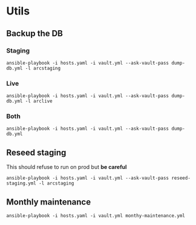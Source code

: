 # Utils

## Backup the DB

### Staging

```shell
ansible-playbook -i hosts.yaml -i vault.yml --ask-vault-pass dump-db.yml -l arcstaging
```

### Live

```shell
ansible-playbook -i hosts.yaml -i vault.yml --ask-vault-pass dump-db.yml -l arclive
```

### Both

```shell
ansible-playbook -i hosts.yaml -i vault.yml --ask-vault-pass dump-db.yml
```

## Reseed staging

This should refuse to run on prod but **be careful**

```shell
ansible-playbook -i hosts.yaml -i vault.yml --ask-vault-pass reseed-staging.yml -l arcstaging
```

## Monthly maintenance

```shell
ansible-playbook -i hosts.yaml -i vault.yml monthy-maintenance.yml
```
